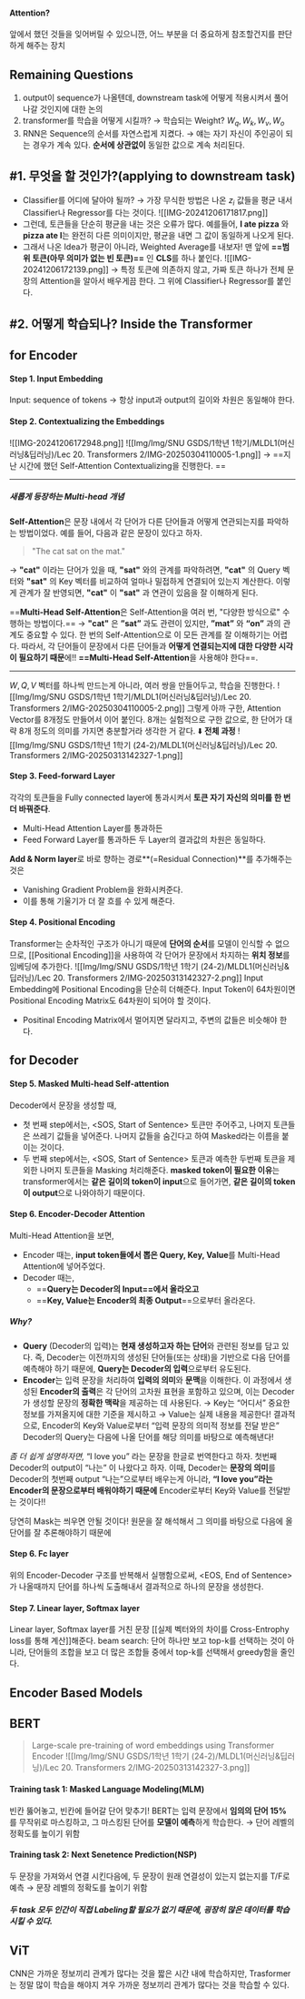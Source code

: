 #### Attention?
앞에서 했던 것들을 잊어버릴 수 있으니깐, 
어느 부분을 더 중요하게 참조할건지를 판단하게 해주는 장치
## Remaining Questions
1. output이 sequence가 나올텐데, downstream task에 어떻게 적용시켜서 풀어나갈 것인지에 대한 논의
2. transformer를 학습을 어떻게 시킬까?
   → 학습되는 Weight? $W_q, W_k, W_v, W_o$
3. RNN은 Sequence의 순서를 자연스럽게 지켰다. 
   → 얘는 자기 자신이 주인공이 되는 경우가 계속 있다. **순서에 상관없이** 동일한 값으로 계속 처리된다. 
## #1. 무엇을 할 것인가?(applying to downstream task)
- Classifier를 어디에 달아야 될까?
  → 가장 무식한 방법은 나온 $z_i$ 값들을 평균 내서 Classifier나 Regressor를 다는 것이다. 
![[IMG-20241206171817.png]]
- 그런데, 토큰들을 단순히 평균을 내는 것은 오류가 많다. 
  예를들어, **I ate pizza** 와 **pizza ate I**는 완전히 다른 의미이지만, 평균을 내면 그 값이 동일하게 나오게 된다. 
- 그래서 나온 Idea가 평균이 아니라, Weighted Average를 내보자!
  맨 앞에 **==범위 토큰(아무 의미가 없는 빈 토큰)==** 인 **CLS**를 하나 붙인다. ![[IMG-20241206172139.png]]
  → 특정 토큰에 의존하지 않고, 가짜 토큰 하나가 전체 문장의 Attention을 알아서 배우게끔 한다. 그 위에 Classifier나 Regressor를 붙인다. 
## #2. 어떻게 학습되나? Inside the Transformer
## for Encoder
#### Step 1. Input Embedding
Input: sequence of tokens
→ 항상 input과 output의 길이와 차원은 동일해야 한다. 
#### Step 2. Contextualizing the Embeddings
![[IMG-20241206172948.png]]
![[Img/Img/SNU GSDS/1학년 1학기/MLDL1(머신러닝&딥러닝)/Lec 20. Transformers 2/IMG-20250304110005-1.png]]
→ ==지난 시간에 했던 Self-Attention Contextualizing을 진행한다. ==
- - - 
##### 새롭게 등장하는 **Multi-head** 개념
**Self-Attention**은 문장 내에서 각 단어가 다른 단어들과 어떻게 연관되는지를 파악하는 방법이었다.  예를 들어, 다음과 같은 문장이 있다고 하자. 
> "The cat sat on the mat."

→ **"cat"** 이라는 단어가 있을 때, **"sat"** 와의 관계를 파악하려면, **"cat"** 의 Query 벡터와 **"sat"** 의 Key 벡터를 비교하여 얼마나 밀접하게 연결되어 있는지 계산한다. 이렇게 관계가 잘 반영되면,  **"cat"** 이 **"sat"** 과 연관이 있음을 잘 이해하게 된다. 

==**Multi-Head Self-Attention**은 Self-Attention을 여러 번, "다양한 방식으로" 수행하는 방법이다.==
→ **"cat"** 은 **”sat”** 과도 관련이 있지만, **”mat”** 와 **“on”** 과의 관계도 중요할 수 있다. 한 번의 Self-Attention으로 이 모든 관계를 잘 이해하기는 어렵다. 
따라서, 각 단어들이 문장에서 다른 단어들과 **어떻게 연결되는지에 대한 다양한 시각이 필요하기 때문**에!! **==Multi-Head Self-Attention**을 사용해야 한다==. 
- - -
$W, Q, V$ 벡터를 하나씩 만드는게 아니라, 여러 쌍을 만들어두고, 학습을 진행한다. 
![[Img/Img/SNU GSDS/1학년 1학기/MLDL1(머신러닝&딥러닝)/Lec 20. Transformers 2/IMG-20250304110005-2.png]]
그렇게 아까 구한, Attention Vector를 8개정도 만들어서 이어 붙인다. 
8개는 실험적으로 구한 값으로, 한 단어가 대략 8개 정도의 의미를 가지면 충분할거라 생각한 거 같다. 
⬇️ **전체 과정**
![[Img/Img/SNU GSDS/1학년 1학기 (24-2)/MLDL1(머신러닝&딥러닝)/Lec 20. Transformers 2/IMG-20250313142327-1.png]]
#### Step 3. Feed-forward Layer
각각의 토큰들을 Fully connected layer에 통과시켜서 **토큰 자기 자신의 의미를 한 번 더 바꿔준다**. 
- Multi-Head Attention Layer를 통과하든
- Feed Forward Layer를 통과하든
두 Layer의 결과값의 차원은 동일하다. 

**Add & Norm layer**로 바로 향하는 경로**(=Residual Connection)**를 추가해주는것은
- Vanishing Gradient Problem을 완화시켜준다. 
- 이를 통해 기울기가 더 잘 흐를 수 있게 해준다. 
#### Step 4. Positional Encoding
Transformer는 순차적인 구조가 아니기 때문에 **단어의 순서**를 모델이 인식할 수 없으므로, [[Positional Encoding]]을 사용하여 각 단어가 문장에서 차지하는 **위치 정보**를 임베딩에 추가한다. 
![[Img/Img/SNU GSDS/1학년 1학기 (24-2)/MLDL1(머신러닝&딥러닝)/Lec 20. Transformers 2/IMG-20250313142327-2.png]]
Input Embedding에 Positional Encoding을 단순히 더해준다. 
Input Token이 64차원이면 Positional Encoding Matrix도 64차원이 되어야 할 것이다. 
- Positinal Encoding Matrix에서 멀어지면 달라지고, 주변의 값들은 비슷해야 한다. 

## for Decoder
#### Step 5. Masked Multi-head Self-attention
Decoder에서 문장을 생성할 때, 
- 첫 번째 step에서는, <SOS, Start of Sentence> 토큰만 주어주고, 나머지 토큰들은 쓰레기 값들을 넣어준다. 나머지 값들을 숨긴다고 하여 Masked라는 이름을 붙이는 것이다. 
- 두 번째 step에서는, <SOS, Start of Sentence> 토큰과 예측한 두번째 토큰을 제외한 나머지 토큰들을 Masking 처리해준다. 
**masked token이 필요한 이유**는 transformer에서는 **같은 길이의 token이 input**으로 들어가면, **같은 길이의 token이 output**으로 나와야하기 때문이다. 
#### Step 6.  Encoder-Decoder Attention
Multi-Head Attention을 보면, 
- Encoder 때는, **input token들에서 뽑은 Query, Key, Value**를 Multi-Head Attention에 넣어주었다. 
- Decoder 때는, 
  - ==**Query는 Decoder의 Input==에서 올라오고**
  - ==**Key, Value는 Encoder의 최종 Output**==으로부터 올라온다. 
##### Why?
- **Query** (Decoder의 입력)는 **현재 생성하고자 하는 단어**와 관련된 정보를 담고 있다. 즉, Decoder는 이전까지의 생성된 단어들(또는 상태)을 기반으로 다음 단어를 예측해야 하기 때문에, **Query는 Decoder의 입력**으로부터 유도된다.
- **Encoder**는 입력 문장을 처리하여 **입력의 의미**와 **문맥**을 이해한다. 이 과정에서 생성된 **Encoder의 출력**은 각 단어의 고차원 표현을 포함하고 있으며, 이는 Decoder가 생성할 문장의 **정확한 맥락**을 제공하는 데 사용된다. 
  → Key는 “어디서” 중요한 정보를 가져올지에 대한 기준을 제시하고
  → Value는 실제 내용을 제공한다!
결과적으로, Encoder의 Key와 Value로부터 “입력 문장의 의미적 정보를 전달 받은” Decoder의 Query는 다음에 나올 단어를 해당 의미를 바탕으로 예측해낸다!

*좀 더 쉽게 설명하자면,* 
“I love you” 라는 문장을 한글로 번역한다고 하자. 
첫번째 Decoder의 output이 “나는” 이 나왔다고 하자. 
이때, Decoder는 **문장의 의미**를 Decoder의 첫번째 output “나는”으로부터 배우는게 아니라, **“I love you”라는 Encoder의 문장으로부터 배워야하기 때문에** Encoder로부터 Key와 Value를 전달받는 것이다!!

당연히 Mask는 씌우면 안될 것이다!
원문을 잘 해석해서 그 의미를 바탕으로 다음에 올 단어를 잘 추론해야하기 때문에
#### Step 6. Fc layer
위의 Encoder-Decoder 구조를 반복해서 실행함으로써, <EOS, End of Sentence>가 나올때까지 단어를 하나씩 도출해내서 결과적으로 하나의 문장을 생성한다. 
#### Step 7. Linear layer, Softmax layer
Linear layer, Softmax layer를 거친 문장 [[실제 벡터와의 차이를 Cross-Entrophy loss를 통해 계산]]해준다. 
beam search: 단어 하나만 보고 top-k를 선택하는 것이 아니라, 단어들의 조합을 보고 더 많은 조합들 중에서 top-k를 선택해서 greedy함을 줄인다. 

## Encoder Based Models

## BERT
> Large-scale pre-training of word embeddings using Transformer Encoder
![[Img/Img/SNU GSDS/1학년 1학기 (24-2)/MLDL1(머신러닝&딥러닝)/Lec 20. Transformers 2/IMG-20250313142327-3.png]]
#### Training task 1: Masked Language Modeling(MLM)
빈칸 뚫어놓고, 빈칸에 들어갈 단어 맞추기!
BERT는 입력 문장에서 **임의의 단어 15%** 를 무작위로 마스킹하고, 그 마스킹된 단어를 **모델이 예측**하게 학습한다. 
→ 단어 레벨의 정확도를 높이기 위함
#### Training task 2: Next Senetence Prediction(NSP)
두 문장을 가져와서 연결 시킨다음에, 
두 문장이 원래 연결성이 있는지 없는지를 T/F로 예측
→ 문장 레벨의 정확도를 높이기 위함
##### 두 task 모두 인간이 직접 Labeling할 필요가 없기 때문에, 굉장히 많은 데이터를 학습시킬 수 있다. 

## ViT
CNN은 가까운 정보끼리 관계가 많다는 것을 짧은 시간 내에 학습하지만, 
Trasformer는 정말 많이 학습을 해야지 겨우 가까운 정보끼리 관계가 많다는 것을 학습할 수 있다. 


